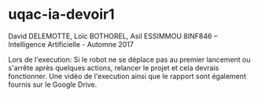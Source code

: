 # uqac-ia-devoir1

David DELEMOTTE, Loïc BOTHOREL, Asil ESSIMMOU	8INF846 – Intelligence Artificielle - Automne 2017

Lors de l'execution:
Si le robot ne se déplace pas au premier lancement ou s'arrête après quelques actions, relancer le projet et cela devrais fonctionner.
Une vidéo de l'execution ainsi que le rapport sont également fournis sur le Google Drive.